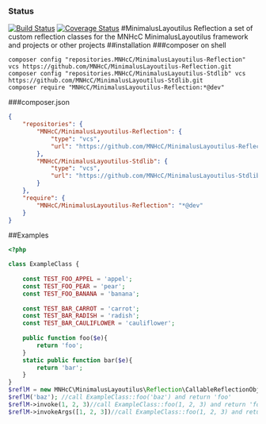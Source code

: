 ### Status
[![Build Status](https://travis-ci.org/MNHcC/MinimalusLayoutilus-Reflection.svg?branch=master)](https://travis-ci.org/MNHcC/MinimalusLayoutilus-Reflection)
[![Coverage Status](https://coveralls.io/repos/github/MNHcC/MinimalusLayoutilus-Reflection/badge.svg?branch=master)](https://coveralls.io/github/MNHcC/MinimalusLayoutilus-Reflection?branch=master)
#MinimalusLayoutilus Reflection
a set of custom reflection classes for the MNHcC MinimalusLayoutilus framework and projects or other projects
##installation
###composer on shell
```shell
composer config "repositories.MNHcC/MinimalusLayoutilus-Reflection" vcs https://github.com/MNHcC/MinimalusLayoutilus-Reflection.git
composer config "repositories.MNHcC/MinimalusLayoutilus-Stdlib" vcs https://github.com/MNHcC/MinimalusLayoutilus-Stdlib.git
composer require "MNHcC/MinimalusLayoutilus-Reflection:*@dev"
```
###composer.json
```json
{
    "repositories": {
        "MNHcC/MinimalusLayoutilus-Reflection": {
            "type": "vcs",
            "url": "https://github.com/MNHcC/MinimalusLayoutilus-Reflection.git"
        },
        "MNHcC/MinimalusLayoutilus-Stdlib": {
            "type": "vcs",
            "url": "https://github.com/MNHcC/MinimalusLayoutilus-Stdlib.git"
        }
    },
    "require": {
        "MNHcC/MinimalusLayoutilus-Reflection": "*@dev"
    }
}
```
##Examples
```php
<?php

class ExampleClass {
    
    const TEST_FOO_APPEL = 'appel';
    const TEST_FOO_PEAR = 'pear';
    const TEST_FOO_BANANA = 'banana';
    
    const TEST_BAR_CARROT = 'carrot';
    const TEST_BAR_RADISH = 'radish';
    const TEST_BAR_CAULIFLOWER = 'cauliflower';
    
    public function foo($e){
        return 'foo';
    }
    static public function bar($e){
        return 'bar';
    }
}
$reflM = new MNHcC\MinimalusLayoutilus\Reflection\CallableReflectionObjectMethod(new ExampleClass(), 'foo'); 
$reflM('baz'); //call ExampleClass::foo('baz') and return 'foo'
$reflM->invoke(1, 2, 3)//call ExampleClass::foo(1, 2, 3) and return 'foo'
$reflM->invokeArgs([1, 2, 3])//call ExampleClass::foo(1, 2, 3) and return 'foo'
```
